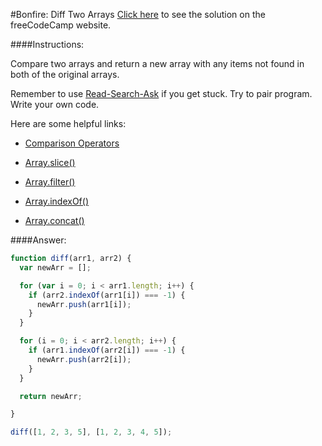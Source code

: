 #Bonfire: Diff Two Arrays
<a href="http://freecodecamp.com/challenges/Bonfire:%20Diff%20Two%20Arrays?solution=function%20diff(arr1%2C%20arr2)%20%7B%0A%20%20var%20newArr%20%3D%20%5B%5D%3B%0A%0A%20%20for%20(var%20i%20%3D%200%3B%20i%20%3C%20arr1.length%3B%20i%2B%2B)%20%7B%0A%20%20%20%20if%20(arr2.indexOf(arr1%5Bi%5D)%20%3D%3D%3D%20-1)%20%7B%0A%20%20%20%20%20%20newArr.push(arr1%5Bi%5D)%3B%0A%20%20%20%20%7D%0A%20%20%7D%0A%0A%20%20for%20(i%20%3D%200%3B%20i%20%3C%20arr2.length%3B%20i%2B%2B)%20%7B%0A%20%20%20%20if%20(arr1.indexOf(arr2%5Bi%5D)%20%3D%3D%3D%20-1)%20%7B%0A%20%20%20%20%20%20newArr.push(arr2%5Bi%5D)%3B%0A%20%20%20%20%7D%0A%20%20%7D%0A%0A%20%20return%20newArr%3B%0A%0A%7D%0A%0Adiff(%5B1%2C%202%2C%203%2C%205%5D%2C%20%5B1%2C%202%2C%203%2C%204%2C%205%5D)%3B%0A" target="_blank">Click here</a> to see the solution on the freeCodeCamp website.


####Instructions:
<p class="wrappable negative-10">Compare two arrays and return a new array with any items not found in both of the original arrays.</p><p class="wrappable negative-10">Remember to use <a href="//github.com/FreeCodeCamp/freecodecamp/wiki/How-to-get-help-when-you-get-stuck" target="_blank">Read-Search-Ask</a> if you get stuck. Try to pair program. Write your own code.</p><div class="negative-30-bottom"><div id="MDN-links"><p class="negative-10">Here are some helpful links:</p><div class="negative-10"><ul><li><a href="https://developer.mozilla.org/en-US/docs/Web/JavaScript/Reference/Operators/Comparison_Operators" target="_blank">Comparison Operators</a></li></ul></div><div class="negative-10"><ul><li><a href="https://developer.mozilla.org/en-US/docs/Web/JavaScript/Reference/Global_Objects/Array/slice" target="_blank">Array.slice()</a></li></ul></div><div class="negative-10"><ul><li><a href="https://developer.mozilla.org/en-US/docs/Web/JavaScript/Reference/Global_Objects/Array/filter" target="_blank">Array.filter()</a></li></ul></div><div class="negative-10"><ul><li><a href="https://developer.mozilla.org/en-US/docs/Web/JavaScript/Reference/Global_Objects/Array/indexOf" target="_blank">Array.indexOf()</a></li></ul></div><div class="negative-10"><ul><li><a href="https://developer.mozilla.org/en-US/docs/Web/JavaScript/Reference/Global_Objects/Array/concat" target="_blank">Array.concat()</a></li></ul></div></div></div>


####Answer:
```javascript
function diff(arr1, arr2) {
  var newArr = [];

  for (var i = 0; i < arr1.length; i++) {
    if (arr2.indexOf(arr1[i]) === -1) {
      newArr.push(arr1[i]);
    }
  }

  for (i = 0; i < arr2.length; i++) {
    if (arr1.indexOf(arr2[i]) === -1) {
      newArr.push(arr2[i]);
    }
  }

  return newArr;

}

diff([1, 2, 3, 5], [1, 2, 3, 4, 5]);

```